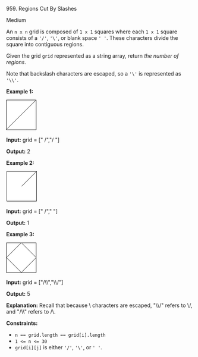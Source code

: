 959\. Regions Cut By Slashes

Medium

An `n x n` grid is composed of `1 x 1` squares where each `1 x 1` square consists of a `'/'`, `'\'`, or blank space `' '`. These characters divide the square into contiguous regions.

Given the grid `grid` represented as a string array, return _the number of regions_.

Note that backslash characters are escaped, so a `'\'` is represented as `'\\'`.

**Example 1:**

![](1.png)

**Input:** grid = [" /","/ "]

**Output:** 2

**Example 2:**

![](2.png)

**Input:** grid = [" /"," "]

**Output:** 1

**Example 3:**

![](4.png)

**Input:** grid = ["/\\\\","\\\\/"]

**Output:** 5

**Explanation:** Recall that because \\ characters are escaped, "\\\\/" refers to \\/, and "/\\\\" refers to /\\.

**Constraints:**

*   `n == grid.length == grid[i].length`
*   `1 <= n <= 30`
*   `grid[i][j]` is either `'/'`, `'\'`, or `' '`.